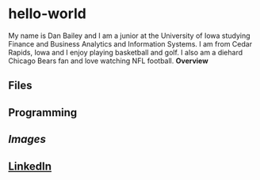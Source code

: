 # hello-world
My name is Dan Bailey and I am a junior at the University of Iowa studying Finance and Business Analytics and Information Systems. I am from Cedar Rapids, Iowa and I enjoy playing basketball and golf. I also am a diehard Chicago Bears fan and love watching NFL football.
**Overview**
## **Files**
## **Programming**
## *Images*
## [LinkedIn](https://www.linkedin.com/in/daniel-bailey-833480187/)
